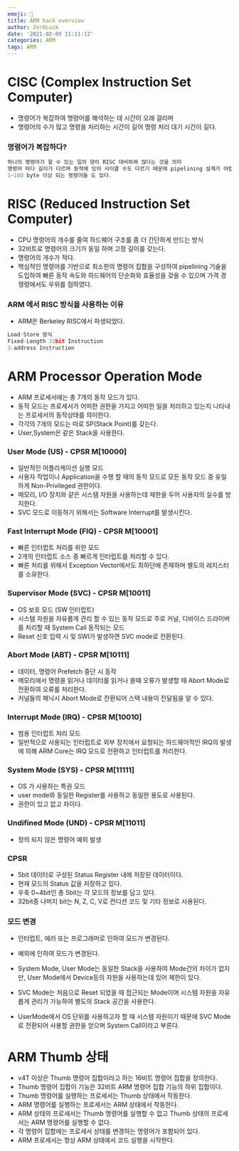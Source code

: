 ```yaml
---
emoji: 🍤
title: ARM hack overview
author: Zer0Luck
date: '2021-02-09 11:11:12'
categories: ARM
tags: ARM
---
```


# CISC (Complex Instruction Set Computer)

- 명령어가 복잡하여 명령어를 해석하는 데 시간이 오래 걸리며
- 명령어의 수가 많고 명령을 처리하는 시간이 길어 명령 처리 대기 시간이 길다.

### 명령어가 복잡하다?

```cpp
하나의 명령어가 할 수 있는 일의 양이 RISC 대비하여 많다는 것을 의미
명령어 마다 길이가 다르며 동작에 있어 사이클 수도 다르기 때문에 pipelining 설계가 어렵다.
1~100 byte 이상 되는 명령어들 도 있다.
```

# RISC (Reduced Instruction Set Computer)

- CPU 명령어의 개수를 줄여 하드웨어 구조를 좀 더 간단하게 만드는 방식
- 32비트로 명령어의 크기가 동일 하며 고정 길이를 갖는다.
- 명령어의 개수가 적다.
- 핵심적인 명령어를 기반으로 최소한의 명령어 집합을 구성하여 pipelining 기술을 도입하여 빠른 동작 속도와 하드웨어의 단순화와 효율성을 갖을 수 있으며 가격 경쟁령에서도 우위를 점하였다.

### ARM 에서 RISC 방식을 사용하는 이유

- ARM은 Berkeley RISC에서 파생되었다.

```cpp
Load-Store 방식
Fixed-Length 32bit Instruction
3-address Instruction
```

# ARM Processor Operation Mode

- ARM 프로세서에는 총 7개의 동작 모드가 있다.
- 동작 모드는 프로세서가 어떠한 권한을 가지고 어떠한 일을 처리하고 있는지 나타내는 프로세서의 동작상태를 의미한다.
- 각각의 7개의 모드는 따로 SP(Stack Point)를 갖는다.
- User,System은 같은 Stack을 사용한다.

### User Mode (US) - CPSR M[10000]

- 일반적인 어플리케이션 실행 모드
- 사용자 작업이나 Application을 수행 할 때의 동작 모드로 모든 동작 모드 중 유일하게 Non-Privileged 권한이다.
- 메모리, I/O 장치와 같은 시스템 자원을 사용하는데 제한을 두어 사용자의 실수를 방지한다.
- SVC 모드로 이동하기 위해서는 Software Interrupt를 발생시킨다.

### Fast Interrupt Mode (FIQ)  - CPSR M[10001]

- 빠른 인터럽트 처리를 위한 모드
- 2개의 인터럽트 소스 중 빠르게 인터럽트를 처리할 수 있다.
- 빠른 처리를 위해서 Exception Vector에서도 최하단에 존재하며 별도의 레지스터를 소유한다.

### Supervisor Mode (SVC)  - CPSR M[10011]

- OS 보호 모드 (SW 인터럽트)
- 시스템 자원을 자유롭게 관리 할 수 있는 동작 모드로 주로 커널, 디바이스 드라이버를 처리할 때 System Call 동작되는 모드
- Reset 신호 입력 시 및 SWI가 발생하면 SVC mode로 전환된다.

### Abort Mode (ABT) - CPSR M[10111]

- 데이터, 명령어 Prefetch 중단 시 동작
- 메모리에서 명령을 읽거나 데이터를 읽거나 쓸때 오류가 발생할 때 Abort Mode로 전환하여 오류를 처리한다.
- 커널들의 패닉시 Abort Mode로 잔환되어 스택 내용이 전달됨을 알 수 있다.

### Interrupt Mode (IRQ) - CPSR M[10010]

- 범용 인터럽트 처리 모드
- 일반적으로 사용되는 인터럽트로 외부 장치에서 요청되는 하드웨어적인 IRQ의 발생에 의해 ARM Core는 IRQ 모드로 전환하고 인터럽트를 처리한다.

### System Mode (SYS) - CPSR M[11111]

- OS 가 사용하는 특권 모드
- user mode와 동일한 Register를 사용하고 동일한 용도로 사용된다.
- 권한이 있고 없고 차이다.

### Undifined Mode (UND) - CPSR M[11011]

- 정의 되지 않은 명령어 예외 발생

### CPSR

- 5bit 데이터로 구성된 Status Register 내에 저장된 데이터이다.
- 현재 모드의 Status 값을 저장하고 있다.
- 우축 0~4bit인 총 5bit는 각 모드의 정보를 담고 있다.
- 32bit중 나머지 bit는 N, Z, C, V로 컨디션 코드 및 기타 정보로 사용된다.

### 모드 변경

- 인터럽트, 에러 또는 프로그래머로 인하여 모드가 변경된다.
- 예외에 인하여 모드가 변경된다.

- System Mode, User Mode는 동일한 Stack을 사용하여 Mode간의 차이가 없지만, User Mode에서 Device등의 자원을 사용하는데 있어 제한이 있다.
- SVC Mode는 처음으로 Reset 되었을 때 접근되는 Mode이며 시스템 자원을 자유롭게 관리가 가능하여 별도의 Stack 공간을 사용한다.
- UserMode에서 OS 단위를 사용하고자 할 때 시스템 자원이기 때문에 SVC Mode로 전환되어 사용할 권한을 얻으며 System Call이라고 부른다.

# ARM Thumb 상태

- v4T 이상은 Thumb 명령어 집합이라고 하는 16비트 명령어 집합을 정의한다.
- Thumb 명령어 집합이 기능은 32비트 ARM 명령어 집합 기능의 하위 집합이다.
- Thumb 명령어를 실행하는 프로세서는 Thumb 상태에서 작동한다.
- ARM 명령어를 실행하는 프로세서는 ARM 상태에서 작동한다.
- ARM 상태의 프로세서는 Thumb 명령어를 실행할 수 없고 Thumb 상태의 프로세서는 ARM 명령어를 실행할 수 없다.
- 각 명령어 집합에는 프로세서 상태를 변경하는 명령어가 포함되어 있다.
- ARM 프로세서는 항상 ARM 상태에서 코드 실행을 시작한다.

```toc
```